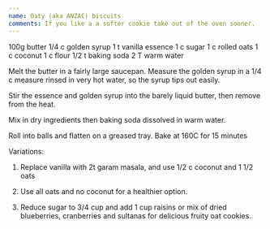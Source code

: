 ```yaml
---
name: Oaty (aka ANZAC) biscuits
comments: If you like a a softer cookie take out of the oven sooner.
---
```


100g butter
1/4 c golden syrup
1 t vanilla essence
1 c sugar
1 c rolled oats
1 c coconut
1 c flour
1/2 t baking soda
2 T warm water

Melt the butter in a fairly large saucepan.  Measure the golden syrup in a 1/4 c measure rinsed in very hot water, so the syrup tips out easily.

Stir the essence and golden syrup into the barely liquid butter, then remove from the heat.

Mix in dry ingredients then baking soda dissolved in warm water.

Roll into balls and flatten on a greased tray. 
Bake at 160C for 15 minutes

Variations: 

1. Replace vanilla with 2t garam masala, and use 1/2 c coconut and 1 1/2 oats

2.  Use all oats and no coconut for a healthier option.

3.  Reduce sugar to 3/4 cup and add 1 cup raisins or mix of dried blueberries, cranberries and sultanas for delicious fruity oat cookies.

